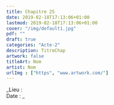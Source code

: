 ```yaml
---
title: Chapitre 25
date: 2019-02-18T17:13:06+01:00
lastmod: 2019-02-18T17:13:06+01:00
cover: "/img/default1.jpg"
pdf: ""
draft: true
categories: "Acte-2"
description: TitreChap
artwork: false
titleArt: Nom
artist: Nom
urlImg : ["https", "www.artwork.com/"]
---
```

_Lieu :   
Date : _